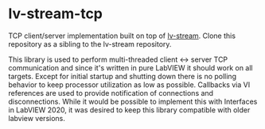 # lv-stream-tcp
TCP client/server implementation built on top of [lv-stream](https://github.com/negentropicdev/lv-stream). Clone this repository as a sibling to the lv-stream repository.

This library is used to perform multi-threaded client <-> server TCP communication and since it's written in pure LabVIEW it should work on all targets. Except for initial startup and shutting down there is no polling behavior to keep processor utilization as low as possible. Callbacks via VI references are used to provide notification of connections and disconnections. While it would be possible to implement this with Interfaces in LabVIEW 2020, it was desired to keep this library compatible with older labview versions.